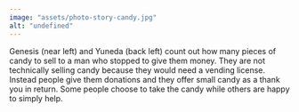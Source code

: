```yaml
---
image: "assets/photo-story-candy.jpg"
alt: "undefined"
---
```

Genesis (near left) and Yuneda (back left) count out how many pieces of candy to sell to a man who stopped to give them money. They are not technically selling candy because they would need a vending license. Instead people give them donations and they offer small candy as a thank you in return. Some people choose to take the candy while others are happy to simply help.